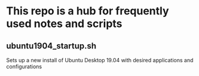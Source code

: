 # This repo is a hub for frequently used notes and scripts

## ubuntu1904_startup.sh
Sets up a new install of Ubuntu Desktop 19.04 with desired applications and configurations
